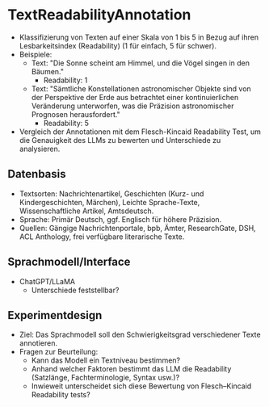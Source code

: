 # TextReadabilityAnnotation

- Klassifizierung von Texten auf einer Skala von 1 bis 5 in Bezug auf ihren Lesbarkeitsindex (Readability) (1 für einfach, 5 für schwer).
- Beispiele:
  - Text: "Die Sonne scheint am Himmel, und die Vögel singen in den Bäumen."
    - Readability: 1
  - Text: "Sämtliche Konstellationen astronomischer Objekte sind von der Perspektive der Erde aus betrachtet einer kontinuierlichen Veränderung unterworfen, was die Präzision astronomischer Prognosen herausfordert."
    - Readability: 5
- Vergleich der Annotationen mit dem Flesch-Kincaid Readability Test, um die Genauigkeit des LLMs zu bewerten und Unterschiede zu analysieren.

## Datenbasis
- Textsorten: Nachrichtenartikel, Geschichten (Kurz- und Kindergeschichten, Märchen), Leichte Sprache-Texte, Wissenschaftliche Artikel, Amtsdeutsch.
- Sprache: Primär Deutsch, ggf. Englisch für höhere Präzision.
- Quellen: Gängige Nachrichtenportale, bpb, Ämter, ResearchGate, DSH, ACL Anthology, frei verfügbare literarische Texte.

## Sprachmodell/Interface
- ChatGPT/LLaMA
  - Unterschiede feststellbar?

## Experimentdesign
- Ziel: Das Sprachmodell soll den Schwierigkeitsgrad verschiedener Texte annotieren.
- Fragen zur Beurteilung:
  - Kann das Modell ein Textniveau bestimmen?
  - Anhand welcher Faktoren bestimmt das LLM die Readability (Satzlänge, Fachterminologie, Syntax usw.)?
  - Inwieweit unterscheidet sich diese Bewertung von Flesch–Kincaid Readability tests?
